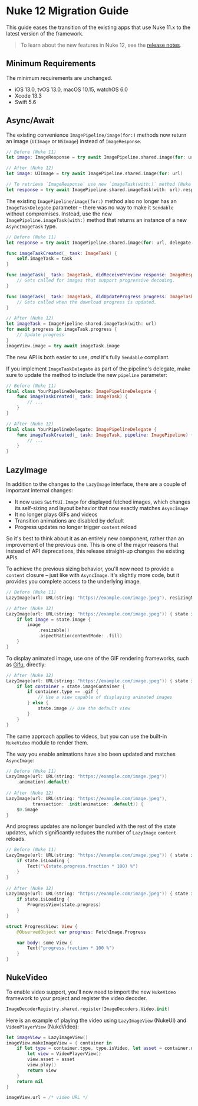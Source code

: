 # Nuke 12 Migration Guide

This guide eases the transition of the existing apps that use Nuke 11.x to the latest version of the framework.

> To learn about the new features in Nuke 12, see the [release notes](https://github.com/kean/Nuke/releases/tag/12.0.0).

## Minimum Requirements

The minimum requirements are unchanged.

- iOS 13.0, tvOS 13.0, macOS 10.15, watchOS 6.0
- Xcode 13.3
- Swift 5.6

## Async/Await

The existing convenience `ImagePipeline/image(for:)` methods now return an image (`UIImage` or `NSImage`)  instead of `ImageResponse`.

```swift
// Before (Nuke 11)
let image: ImageResponse = try await ImagePipeline.shared.image(for: url)

// After (Nuke 12)
let image: UIImage = try await ImagePipeline.shared.image(for: url)

// To retrieve `ImageResponse` use new `imageTask(with:)` method (Nuke 12)
let response = try await ImagePipeline.shared.imageTask(with: url).response
```

The existing `ImagePipeline/image(for:)` method also no longer has an `ImageTaskDelegate` parameter – there was no way to make it `Sendable` without compromises. Instead, use the new `ImagePipeline.imageTask(with:)` method that returns an instance of a new `AsyncImageTask` type.

```swift
// Before (Nuke 11)
let response = try await ImagePipeline.shared.image(for: url, delegate: self)

func imageTaskCreated(_ task: ImageTask) {
    self.imageTask = task
}

func imageTask(_ task: ImageTask, didReceivePreview response: ImageResponse) {
    // Gets called for images that support progressive decoding.
}

func imageTask(_ task: ImageTask, didUpdateProgress progress: ImageTask.Progress) {
    // Gets called when the download progress is updated.
}
```

```swift
// After (Nuke 12)
let imageTask = ImagePipeline.shared.imageTask(with: url)
for await progress in imageTask.progress {
    // Update progress
}
imageView.image = try await imageTask.image
```

The new API is both easier to use, _and_ it's fully `Sendable` compliant.

If you implement `ImageTaskDelegate` as part of the pipeline's delegate, make sure to update the method to include the new `pipeline` parameter:

```swift
// Before (Nuke 11)
final class YourPipelineDelegate: ImagePipelineDelegate {
    func imageTaskCreated(_ task: ImageTask) {
        // ...
    }
}

// After (Nuke 12)
final class YourPipelineDelegate: ImagePipelineDelegate {
    func imageTaskCreated(_ task: ImageTask, pipeline: ImagePipeline) {
        // ...
    }
}
```

## LazyImage

In addition to the changes to the `LazyImage` interface, there are a couple of important internal changes:

- It now uses `SwiftUI.Image` for displayed fetched images, which changes its self-sizing and layout behavior that now exactly matches `AsyncImage`
- It no longer plays GIFs and videos
- Transition animations are disabled by default
- Progress updates no longer trigger `content` reload

So it's best to think about it as an entirely new component, rather than an improvement of the previous one. This is one of the major reasons that instead of API deprecations, this release straight-up changes the existing APIs.

To achieve the previous sizing behavior, you'll now need to provide a `content` closure – just like with `AsyncImage`. It's slightly more code, but it provides you complete access to the underlying image.

```swift
// Before (Nuke 11)
LazyImage(url: URL(string: "https://example.com/image.jpeg"), resizingMode: .aspectFill) 

// After (Nuke 12)
LazyImage(url: URL(string: "https://example.com/image.jpeg")) { state in
    if let image = state.image {
        image
            .resizable()
            .aspectRatio(contentMode: .fill)
    }
}
```

To display animated image, use one of the GIF rendering frameworks, such as [Gifu](https://github.com/kaishin/Gifu), directly:

```swift
// After (Nuke 12)
LazyImage(url: URL(string: "https://example.com/image.jpeg")) { state in
    if let container = state.imageContainer {
        if container.type == .gif {
            // Use a view capable of displaying animated images
        } else {
            state.image // Use the default view
        }
    }
}
```

The same approach applies to videos, but you can use the built-in `NukeVideo` module to render them.

The way you enable animations have also been updated and matches `AsyncImage`:

```swift
// Before (Nuke 11)
LazyImage(url: URL(string: "https://example.com/image.jpeg"))
    .animation(.default)
    
// After (Nuke 12)
LazyImage(url: URL(string: "https://example.com/image.jpeg"),
          transaction: .init(animation: .default)) {
    $0.image
}
```

And progress updates are no longer bundled with the rest of the state updates, which significantly reduces the number of `LazyImage` `content` reloads.

```swift
// Before (Nuke 11)
LazyImage(url: URL(string: "https://example.com/image.jpeg")) { state in 
    if state.isLoading {
        Text("\(state.progress.fraction * 100) %")
    }
}
    
// After (Nuke 12)
LazyImage(url: URL(string: "https://example.com/image.jpeg")) { state in
    if state.isLoading {
        ProgressView(state.progress)
    }
}

struct ProgressView: View {
    @ObservedObject var progress: FetchImage.Progress

    var body: some View {
        Text("progress.fraction * 100 %")
    }
}
```

## NukeVideo

To enable video support, you'll now need to import the new `NukeVideo` framework to your project and register the video decoder.

```swift
ImageDecoderRegistry.shared.register(ImageDecoders.Video.init)
```

Here is an example of playing the video using `LazyImageView` (NukeUI) and `VideoPlayerView` (NukeVideo):

```swift
let imageView = LazyImageView()
imageView.makeImageView = { container in
    if let type = container.type, type.isVideo, let asset = container.userInfo[.videoAssetKey] as? AVAsset {
        let view = VideoPlayerView()
        view.asset = asset
        view.play()
        return view
    }
    return nil
}

imageView.url = /* video URL */
```
